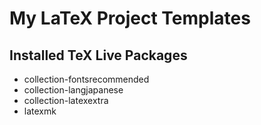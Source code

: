 # My LaTeX Project Templates

## Installed TeX Live Packages

- collection-fontsrecommended
- collection-langjapanese
- collection-latexextra
- latexmk
